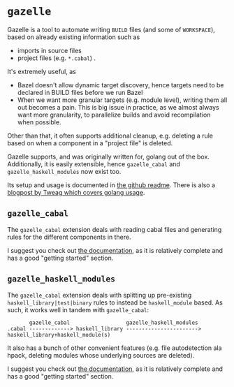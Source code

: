 # `gazelle`

Gazelle is a tool to automate writing `BUILD` files (and some of `WORKSPACE`), based on already existing information such as
* imports in source files
* project files (e.g. `*.cabal`)
.

It's extremely useful, as
* Bazel doesn't allow dynamic target discovery, hence targets need to be declared in BUILD files before we run Bazel
* When we want more granular targets (e.g. module level), writing them all out becomes a pain.
  This is big issue in practice, as we almost always want more granularity, to parallelize builds and avoid recompilation when possible.

Other than that, it often supports additional cleanup, e.g. deleting a rule based on when a component in a "project file" is deleted.

Gazelle supports, and was originally written for, golang out of the box. Additionally, it is easily extensible, hence `gazelle_cabal` and `gazelle_haskell_modules` now exist too.

Its setup and usage is documented in [the github readme](https://github.com/bazelbuild/bazel-gazelle/blob/master/README.rst).
There is also a [blogpost by Tweag which covers golang usage](https://www.tweag.io/blog/2021-09-08-rules_go-gazelle/).

## `gazelle_cabal`

The `gazelle_cabal` extension deals with reading cabal files and generating rules for the different components in there.

I suggest you check out [the documentation](https://github.com/tweag/gazelle_cabal/blob/main/README.md), as it is relatively complete and has a good "getting started" section.

## `gazelle_haskell_modules`
The `gazelle_cabal` extension deals with splitting up pre-existing `haskell_library|test|binary` rules to instead be `haskell_module` based. As such, it works well
in tandem with `gazelle_cabal`:
```
       gazelle_cabal                  gazelle_haskell_modules
.cabal -------------> haskell_library -----------------------> haskell_library+haskell_module(s)
```
It also has a bunch of other convenient features (e.g. file autodetection ala hpack, deleting modules whose underlying sources are deleted).

I suggest you check out [the documentation](https://github.com/tweag/gazelle_haskell_modules/blob/main/README.md), as it is relatively complete and has a good "getting started" section.
